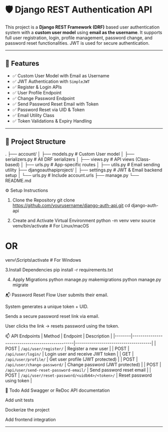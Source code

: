 # 🛡️ Django REST Authentication API

This project is a **Django REST Framework (DRF)** based user authentication system with a **custom user model** using **email as the username**. It supports full user registration, login, profile management, password change, and password reset functionalities. JWT is used for secure authentication.

---

## 🚀 Features

- ✅ Custom User Model with Email as Username
- ✅ JWT Authentication with `SimpleJWT`
- ✅ Register & Login APIs
- ✅ User Profile Endpoint
- ✅ Change Password Endpoint
- ✅ Send Password Reset Email with Token
- ✅ Password Reset via UID & Token
- ✅ Email Utility Class
- ✅ Token Validations & Expiry Handling

---

## 📂 Project Structure

.
├── account/
│   ├── models.py            # Custom User model
│   ├── serializers.py       # All DRF serializers
│   ├── views.py             # API views (Class-based)
│   ├── urls.py              # App-specific routes
│   ├── utils.py             # Email sending utility
├── djangoauthapiproject/
│   ├── settings.py          # JWT & Email backend setup
│   └── urls.py              # Include account.urls
├── manage.py
└── README.md


⚙️ Setup Instructions
1. Clone the Repository
   git clone https://github.com/yourusername/django-auth-api.git
   cd django-auth-api

2. Create and Activate Virtual Environment
  python -m venv venv
source venv/bin/activate          # For Linux/macOS
# OR
venv\Scripts\activate             # For Windows

3.Install Dependencies
   pip install -r requirements.txt
   
4. Apply Migrations
   python manage.py makemigrations
   python manage.py migrate


📬 Password Reset Flow
User submits their email.

System generates a unique token + UID.

Sends a secure password reset link via email.

User clicks the link → resets password using the token.

📫 API Endpoints
| Method | Endpoint                                        | Description                          |
|--------|-------------------------------------------------|--------------------------------------|
| POST   | `/api/user/register/`                           | Register a new user                  |
| POST   | `/api/user/login/`                              | Login user and receive JWT token     |
| GET    | `/api/user/profile/`                            | Get user profile (JWT protected)     |
| POST   | `/api/user/change-password/`                    | Change password (JWT protected)      |
| POST   | `/api/user/send-reset-password-email/`          | Send password reset email            |
| POST   | `/api/user/reset-password/<uidb64>/<token>/`    | Reset password using token           |


📌 Todo
 Add Swagger or ReDoc API documentation

 Add unit tests

 Dockerize the project

 Add frontend integration

---


